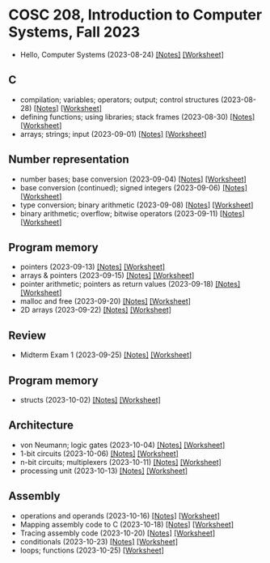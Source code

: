 # COSC 208, Introduction to Computer Systems, Fall 2023

* Hello, Computer Systems (2023-08-24) [[Notes]](2023-08-24.notes.html) 
[[Worksheet]](2023-08-24.worksheet.html)

## C
* compilation; variables; operators; output; control structures (2023-08-28) [[Notes]](2023-08-28.notes.html) 
[[Worksheet]](2023-08-28.worksheet.html)
* defining functions; using libraries; stack frames (2023-08-30) [[Notes]](2023-08-30.notes.html) 
[[Worksheet]](2023-08-30.worksheet.html)
* arrays; strings; input (2023-09-01) [[Notes]](2023-09-01.notes.html) 
[[Worksheet]](2023-09-01.worksheet.html)

## Number representation
* number bases; base conversion (2023-09-04) [[Notes]](2023-09-04.notes.html) 
[[Worksheet]](2023-09-04.worksheet.html)
* base conversion (continued); signed integers (2023-09-06) [[Notes]](2023-09-06.notes.html) 
[[Worksheet]](2023-09-06.worksheet.html)
* type conversion; binary arithmetic (2023-09-08) [[Notes]](2023-09-08.notes.html) 
[[Worksheet]](2023-09-08.worksheet.html)
*  binary arithmetic; overflow; bitwise operators (2023-09-11) [[Notes]](2023-09-11.notes.html) 
[[Worksheet]](2023-09-11.worksheet.html)

## Program memory
* pointers (2023-09-13) [[Notes]](2023-09-13.notes.html) 
[[Worksheet]](2023-09-13.worksheet.html)
* arrays & pointers (2023-09-15) [[Notes]](2023-09-15.notes.html) 
[[Worksheet]](2023-09-15.worksheet.html)
* pointer arithmetic; pointers as return values (2023-09-18) [[Notes]](2023-09-18.notes.html) 
[[Worksheet]](2023-09-18.worksheet.html)
* malloc and free (2023-09-20) [[Notes]](2023-09-20.notes.html) 
[[Worksheet]](2023-09-20.worksheet.html)
* 2D arrays (2023-09-22) [[Notes]](2023-09-22.notes.html) 
[[Worksheet]](2023-09-22.worksheet.html)

## Review
* Midterm Exam 1 (2023-09-25) [[Notes]](2023-09-25.notes.html) 
[[Worksheet]](2023-09-25.worksheet.html)

## Program memory
* structs (2023-10-02) [[Notes]](2023-10-02.notes.html) 
[[Worksheet]](2023-10-02.worksheet.html)

## Architecture
* von Neumann; logic gates (2023-10-04) [[Notes]](2023-10-04.notes.html) 
[[Worksheet]](2023-10-04.worksheet.html)
* 1-bit circuits (2023-10-06) [[Notes]](2023-10-06.notes.html) 
[[Worksheet]](2023-10-06.worksheet.html)
* n-bit circuits; multiplexers (2023-10-11) [[Notes]](2023-10-11.notes.html) 
[[Worksheet]](2023-10-11.worksheet.html)
* processing unit (2023-10-13) [[Notes]](2023-10-13.notes.html) 
[[Worksheet]](2023-10-13.worksheet.html)

## Assembly
* operations and operands (2023-10-16) [[Notes]](2023-10-16.notes.html) 
[[Worksheet]](2023-10-16.worksheet.html)
* Mapping assembly code to C (2023-10-18) [[Notes]](2023-10-18.notes.html) 
[[Worksheet]](2023-10-18.worksheet.html)
* Tracing assembly code (2023-10-20) [[Notes]](2023-10-20.notes.html) 
[[Worksheet]](2023-10-20.worksheet.html)
* conditionals (2023-10-23) [[Notes]](2023-10-23.notes.html) 
[[Worksheet]](2023-10-23.worksheet.html)
* loops; functions (2023-10-25) [[Worksheet]](2023-10-25.worksheet.html)
